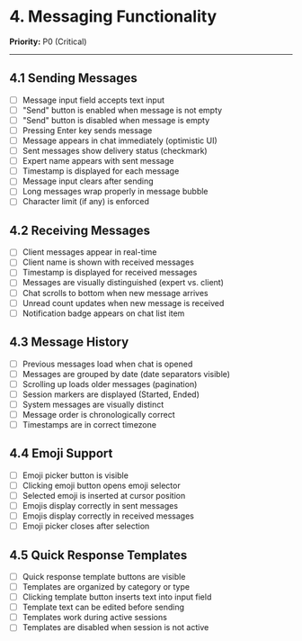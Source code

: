 # 4. Messaging Functionality

**Priority:** P0 (Critical)

---

## 4.1 Sending Messages

- [ ] Message input field accepts text input
- [ ] "Send" button is enabled when message is not empty
- [ ] "Send" button is disabled when message is empty
- [ ] Pressing Enter key sends message
- [ ] Message appears in chat immediately (optimistic UI)
- [ ] Sent messages show delivery status (checkmark)
- [ ] Expert name appears with sent message
- [ ] Timestamp is displayed for each message
- [ ] Message input clears after sending
- [ ] Long messages wrap properly in message bubble
- [ ] Character limit (if any) is enforced

## 4.2 Receiving Messages

- [ ] Client messages appear in real-time
- [ ] Client name is shown with received messages
- [ ] Timestamp is displayed for received messages
- [ ] Messages are visually distinguished (expert vs. client)
- [ ] Chat scrolls to bottom when new message arrives
- [ ] Unread count updates when new message is received
- [ ] Notification badge appears on chat list item

## 4.3 Message History

- [ ] Previous messages load when chat is opened
- [ ] Messages are grouped by date (date separators visible)
- [ ] Scrolling up loads older messages (pagination)
- [ ] Session markers are displayed (Started, Ended)
- [ ] System messages are visually distinct
- [ ] Message order is chronologically correct
- [ ] Timestamps are in correct timezone

## 4.4 Emoji Support

- [ ] Emoji picker button is visible
- [ ] Clicking emoji button opens emoji selector
- [ ] Selected emoji is inserted at cursor position
- [ ] Emojis display correctly in sent messages
- [ ] Emojis display correctly in received messages
- [ ] Emoji picker closes after selection

## 4.5 Quick Response Templates

- [ ] Quick response template buttons are visible
- [ ] Templates are organized by category or type
- [ ] Clicking template button inserts text into input field
- [ ] Template text can be edited before sending
- [ ] Templates work during active sessions
- [ ] Templates are disabled when session is not active

